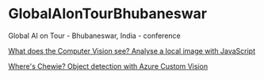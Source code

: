 # GlobalAIonTourBhubaneswar

Global AI on Tour - Bhubaneswar, India - conference

[What does the Computer Vision see? Analyse a local image with JavaScript](https://dev.to/stratiteq/what-does-the-computer-vision-see-analyse-a-local-image-with-javascript-407e)

[Where's Chewie? Object detection with Azure Custom Vision](https://dev.to/stratiteq/where-s-chewie-object-detection-with-azure-custom-vision-lne)
